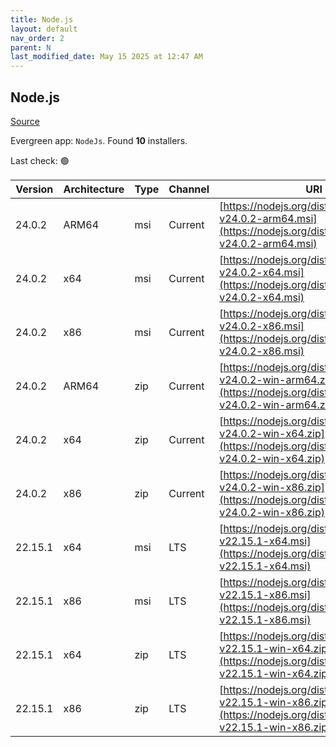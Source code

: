 ```yaml
---
title: Node.js
layout: default
nav_order: 2
parent: N
last_modified_date: May 15 2025 at 12:47 AM
---
```


## Node.js

[Source](https://nodejs.org/)

Evergreen app: `NodeJs`. Found **10** installers.

Last check: 🟢

| Version | Architecture | Type | Channel | URI                                                                                                                      |
| ------- | ------------ | ---- | ------- | ------------------------------------------------------------------------------------------------------------------------ |
| 24.0.2  | ARM64        | msi  | Current | [https://nodejs.org/dist/v24.0.2/node-v24.0.2-arm64.msi](https://nodejs.org/dist/v24.0.2/node-v24.0.2-arm64.msi)         |
| 24.0.2  | x64          | msi  | Current | [https://nodejs.org/dist/v24.0.2/node-v24.0.2-x64.msi](https://nodejs.org/dist/v24.0.2/node-v24.0.2-x64.msi)             |
| 24.0.2  | x86          | msi  | Current | [https://nodejs.org/dist/v24.0.2/node-v24.0.2-x86.msi](https://nodejs.org/dist/v24.0.2/node-v24.0.2-x86.msi)             |
| 24.0.2  | ARM64        | zip  | Current | [https://nodejs.org/dist/v24.0.2/node-v24.0.2-win-arm64.zip](https://nodejs.org/dist/v24.0.2/node-v24.0.2-win-arm64.zip) |
| 24.0.2  | x64          | zip  | Current | [https://nodejs.org/dist/v24.0.2/node-v24.0.2-win-x64.zip](https://nodejs.org/dist/v24.0.2/node-v24.0.2-win-x64.zip)     |
| 24.0.2  | x86          | zip  | Current | [https://nodejs.org/dist/v24.0.2/node-v24.0.2-win-x86.zip](https://nodejs.org/dist/v24.0.2/node-v24.0.2-win-x86.zip)     |
| 22.15.1 | x64          | msi  | LTS     | [https://nodejs.org/dist/v22.15.1/node-v22.15.1-x64.msi](https://nodejs.org/dist/v22.15.1/node-v22.15.1-x64.msi)         |
| 22.15.1 | x86          | msi  | LTS     | [https://nodejs.org/dist/v22.15.1/node-v22.15.1-x86.msi](https://nodejs.org/dist/v22.15.1/node-v22.15.1-x86.msi)         |
| 22.15.1 | x64          | zip  | LTS     | [https://nodejs.org/dist/v22.15.1/node-v22.15.1-win-x64.zip](https://nodejs.org/dist/v22.15.1/node-v22.15.1-win-x64.zip) |
| 22.15.1 | x86          | zip  | LTS     | [https://nodejs.org/dist/v22.15.1/node-v22.15.1-win-x86.zip](https://nodejs.org/dist/v22.15.1/node-v22.15.1-win-x86.zip) |
